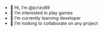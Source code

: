 - 👋 Hi, I’m @jcrizo89
- 👀 I’m interested in play games
- 🌱 I’m currently learning developer
- 💞️ I’m looking to collaborate on any project


<!---
jcrizo89/jcrizo89 is a ✨ special ✨ repository because its `README.md` (this file) appears on your GitHub profile.
You can click the Preview link to take a look at your changes.
--->
